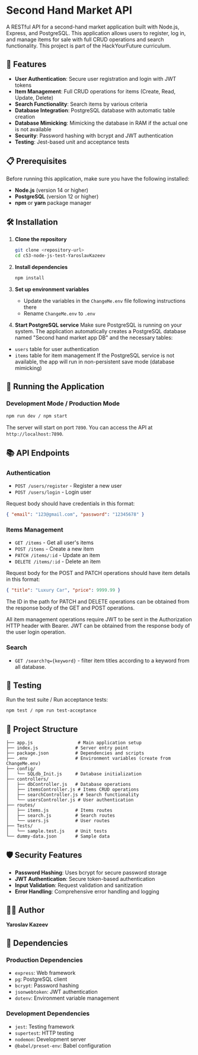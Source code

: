 # Second Hand Market API

A RESTful API for a second-hand market application built with Node.js, Express, and PostgreSQL. This application allows users to register, log in, and manage items for sale with full CRUD operations and search functionality. This project is part of the HackYourFuture curriculum.

## 🚀 Features

- **User Authentication**: Secure user registration and login with JWT tokens
- **Item Management**: Full CRUD operations for items (Create, Read, Update, Delete)
- **Search Functionality**: Search items by various criteria
- **Database Integration**: PostgreSQL database with automatic table creation
- **Database Mimicking**: Mimicking the database in RAM if the actual one is not available
- **Security**: Password hashing with bcrypt and JWT authentication
- **Testing**: Jest-based unit and acceptance tests

## 📋 Prerequisites

Before running this application, make sure you have the following installed:

- **Node.js** (version 14 or higher)
- **PostgreSQL** (version 12 or higher)
- **npm** or **yarn** package manager

## 🛠️ Installation

1. **Clone the repository**

   ```bash
   git clone <repository-url>
   cd c53-node-js-test-YaroslavKazeev
   ```

2. **Install dependencies**

   ```bash
   npm install
   ```

3. **Set up environment variables**

   - Update the variables in the `ChangeMe.env` file following instructions there
   - Rename `ChangeMe.env` to `.env`

4. **Start PostgreSQL service**
   Make sure PostgreSQL is running on your system. The application automatically creates a PostgreSQL database named "Second hand market app DB" and the necessary tables:

- `users` table for user authentication
- `items` table for item management
  If the PostgreSQL service is not available, the app will run in non-persistent save mode (database mimicking)

## 🚀 Running the Application

### Development Mode / Production Mode

```bash
npm run dev / npm start
```

The server will start on port `7890`. You can access the API at `http://localhost:7890`.

## 📚 API Endpoints

### Authentication

- `POST /users/register` - Register a new user
- `POST /users/login` - Login user

Request body should have credentials in this format:

```json
{ "email": "123@gmail.com", "password": "12345678" }
```

### Items Management

- `GET /items` - Get all user's items
- `POST /items` - Create a new item
- `PATCH /items/:id` - Update an item
- `DELETE /items/:id` - Delete an item

Request body for the POST and PATCH operations should have item details in this format:

```json
{ "title": "Luxury Car", "price": 9999.99 }
```

The ID in the path for PATCH and DELETE operations can be obtained from the response body of the GET and POST operations.

All item management operations require JWT to be sent in the Authorization HTTP header with Bearer. JWT can be obtained from the response body of the user login operation.

### Search

- `GET /search?q={keyword}` - filter item titles according to a keyword from all database.

## 🧪 Testing

Run the test suite / Run acceptance tests:

```bash
npm test / npm run test-acceptance
```

## 📁 Project Structure

```
├── app.js                 # Main application setup
├── index.js              # Server entry point
├── package.json          # Dependencies and scripts
├── .env                  # Environment variables (create from ChangeMe.env)
├── config/
│   └── SQLdb_Init.js     # Database initialization
├── controllers/
│   ├── dbController.js   # Database operations
│   ├── itemsController.js # Items CRUD operations
│   ├── searchController.js # Search functionality
│   └── usersController.js # User authentication
├── routes/
│   ├── items.js          # Items routes
│   ├── search.js         # Search routes
│   └── users.js          # User routes
├── Tests/
│   └── sample.test.js    # Unit tests
└── dummy-data.json       # Sample data
```

## 🛡️ Security Features

- **Password Hashing**: Uses bcrypt for secure password storage
- **JWT Authentication**: Secure token-based authentication
- **Input Validation**: Request validation and sanitization
- **Error Handling**: Comprehensive error handling and logging

## 👨‍💻 Author

**Yaroslav Kazeev**

## 🔗 Dependencies

### Production Dependencies

- `express`: Web framework
- `pg`: PostgreSQL client
- `bcrypt`: Password hashing
- `jsonwebtoken`: JWT authentication
- `dotenv`: Environment variable management

### Development Dependencies

- `jest`: Testing framework
- `supertest`: HTTP testing
- `nodemon`: Development server
- `@babel/preset-env`: Babel configuration
